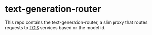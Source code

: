 # text-generation-router

This repo contains the text-generation-router, a slim proxy that routes requests to [TGIS](https://github.com/ibm/text-generation-inference) services based on the model id.
